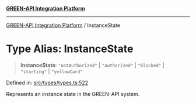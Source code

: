 [**GREEN-API Integration Platform**](../README.md)

***

[GREEN-API Integration Platform](../globals.md) / InstanceState

# Type Alias: InstanceState

> **InstanceState**: `"notAuthorized"` \| `"authorized"` \| `"blocked"` \| `"starting"` \| `"yellowCard"`

Defined in: [src/types/types.ts:522](https://github.com/green-api/greenapi-integration/blob/0c6468d26acd573ad1def9f01a1af819fb76eb31/src/types/types.ts#L522)

Represents an instance state in the GREEN-API system.
